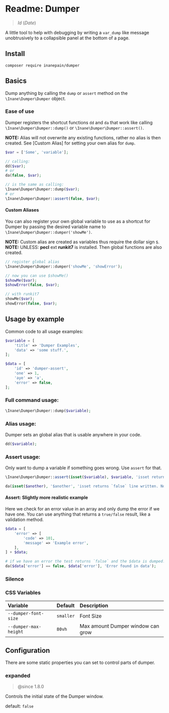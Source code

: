 # Readme: Dumper

> $Id$ ($Date$)

A little tool to help with debugging by writing a `var_dump` like message unobtrusively to a collapsible panel at the bottom of a page.

## Install

`composer require inanepain/dumper`

## Basics

Dump anything by calling the `dump` or `assert` method on the `\Inane\Dumper\Dumper` object.

### Ease of use

Dumper registers the shortcut functions `dd` and `da` that work like calling `\Inane\Dumper\Dumper::dump()` or `\Inane\Dumper\Dumper::assert()`.

**NOTE:** Alias will not overwrite any existing functions, rather no alias is then created. See [Custom Alias] for setting your own alias for `dump`.

```php
$var = ['Some', 'variable'];

// calling:
dd($var);
# or
da(false, $var);

// is the same as calling:
\Inane\Dumper\Dumper::dump($var);
# or
\Inane\Dumper\Dumper::assert(false, $var);
```

#### Custom Aliases

You can also register your own global variable to use as a shortcut for Dumper by passing the desired variable name to `\Inane\Dumper\Dumper::dumper('showMe')`.

**NOTE:** Custom alias are created as variables thus require the dollar sign `$`.  
**NOTE:** UNLESS: **pecl** ext **runkit7** is installed. Then global functions are also created.

```php
// register global alias
\Inane\Dumper\Dumper::dumper('showMe', 'showError');

// now you can use $showMe()
$showMe($var);
$showError(false, $var);

// with runkit7
showMe($var);
showError(false, $var);
```

## Usage by example

Common code to all usage examples:

```php
$variable = [
	'title' => 'Dumper Examples',
	'data' => 'some stuff.',
];

$data = [
	'id' => 'dumper-assert',
	'one' => 1,
	'aye' => 'a',
	'error' => false,
];
```

### Full command usage:

```php
\Inane\Dumper\Dumper::dump($variable);
```

### Alias usage:

Dumper sets an global alias that is usable anywhere in your code.

```php
dd($variable);
```

### Assert usage:

Only want to dump a variable if something goes wrong. Use `assert` for that.

```php
\Inane\Dumper\Dumper::assert(isset($variable), $variable, 'isset returns `true` this is not written to output.');

da(isset($another), '$another', 'isset returns `false` line written. Note: 2nd param a string since the variable is not set.');
```

#### Assert: Slightly more realistic example

Here we check for an error value in an array and only dump the error if we have one. You can use anything that returns a `true/false` result, like a validation method.

```php
$data = [
	'error' => [
		'code' => 101,
		'message' => 'Example error',
	],
] + $data;

# if we have an error the test returns `false` and the $data is dumped.
da($data['error'] == false, $data['error'], 'Error found in data');
```

### Silence

### CSS Variables

| Variable              | Default   | Description                       |
|:----------------------|:----------|:----------------------------------|
| `--dumper-font-size`  | `smaller` | Font Size                         |
| `--dumper-max-height` | `80vh`    | Max amount Dumper window can grow |

## Configuration

There are some static properties you can set to control parts of dumper.

### expanded

> @since 1.8.0

Controls the initial state of the Dumper window.

default: `false`
